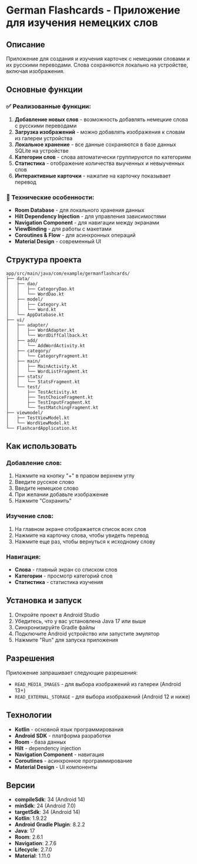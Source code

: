 # German Flashcards - Приложение для изучения немецких слов

## Описание
Приложение для создания и изучения карточек с немецкими словами и их русскими переводами. Слова сохраняются локально на устройстве, включая изображения.

## Основные функции

### ✅ Реализованные функции:
1. **Добавление новых слов** - возможность добавлять немецкие слова с русскими переводами
2. **Загрузка изображений** - можно добавлять изображения к словам из галереи устройства
3. **Локальное хранение** - все данные сохраняются в базе данных SQLite на устройстве
4. **Категории слов** - слова автоматически группируются по категориям
5. **Статистика** - отображение количества выученных и невыученных слов
6. **Интерактивные карточки** - нажатие на карточку показывает перевод

### 🔧 Технические особенности:
- **Room Database** - для локального хранения данных
- **Hilt Dependency Injection** - для управления зависимостями
- **Navigation Component** - для навигации между экранами
- **ViewBinding** - для работы с макетами
- **Coroutines & Flow** - для асинхронных операций
- **Material Design** - современный UI

## Структура проекта

```
app/src/main/java/com/example/germanflashcards/
├── data/
│   ├── dao/
│   │   ├── CategoryDao.kt
│   │   └── WordDao.kt
│   ├── model/
│   │   ├── Category.kt
│   │   └── Word.kt
│   └── AppDatabase.kt
├── ui/
│   ├── adapter/
│   │   ├── WordAdapter.kt
│   │   └── WordDiffCallback.kt
│   ├── add/
│   │   └── AddWordActivity.kt
│   ├── category/
│   │   └── CategoryFragment.kt
│   ├── main/
│   │   ├── MainActivity.kt
│   │   └── WordListFragment.kt
│   ├── stats/
│   │   └── StatsFragment.kt
│   └── test/
│       ├── TestActivity.kt
│       ├── TestChoiceFragment.kt
│       ├── TestInputFragment.kt
│       └── TestMatchingFragment.kt
├── viewmodel/
│   ├── TestViewModel.kt
│   └── WordViewModel.kt
└── FlashcardApplication.kt
```

## Как использовать

### Добавление слов:
1. Нажмите на кнопку "+" в правом верхнем углу
2. Введите русское слово
3. Введите немецкое слово
4. При желании добавьте изображение
5. Нажмите "Сохранить"

### Изучение слов:
1. На главном экране отображается список всех слов
2. Нажмите на карточку слова, чтобы увидеть перевод
3. Нажмите еще раз, чтобы вернуться к исходному слову

### Навигация:
- **Слова** - главный экран со списком слов
- **Категории** - просмотр категорий слов
- **Статистика** - статистика изучения

## Установка и запуск

1. Откройте проект в Android Studio
2. Убедитесь, что у вас установлена Java 17 или выше
3. Синхронизируйте Gradle файлы
4. Подключите Android устройство или запустите эмулятор
5. Нажмите "Run" для запуска приложения

## Разрешения

Приложение запрашивает следующие разрешения:
- `READ_MEDIA_IMAGES` - для выбора изображений из галереи (Android 13+)
- `READ_EXTERNAL_STORAGE` - для выбора изображений (Android 12 и ниже)

## Технологии

- **Kotlin** - основной язык программирования
- **Android SDK** - платформа разработки
- **Room** - база данных
- **Hilt** - dependency injection
- **Navigation Component** - навигация
- **Coroutines** - асинхронное программирование
- **Material Design** - UI компоненты

## Версии

- **compileSdk**: 34 (Android 14)
- **minSdk**: 24 (Android 7.0)
- **targetSdk**: 34 (Android 14)
- **Kotlin**: 1.9.22
- **Android Gradle Plugin**: 8.2.2
- **Java**: 17
- **Room**: 2.6.1
- **Navigation**: 2.7.6
- **Lifecycle**: 2.7.0
- **Material**: 1.11.0 